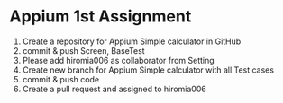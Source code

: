 # Appium 1st Assignment

1. Create a repository for Appium Simple calculator in GitHub
2. commit & push Screen, BaseTest
3. Please add hiromia006 as collaborator from Setting
4. Create new branch for Appium Simple calculator with all Test cases
5. commit & push code
6. Create a pull request and assigned to hiromia006
